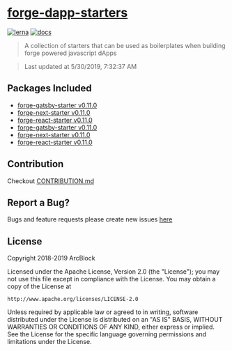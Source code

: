# [forge-dapp-starters](https://github.com/ArcBlock/forge-dapp-starters)

[![lerna](https://img.shields.io/badge/maintained%20with-lerna-cc00ff.svg)](https://lernajs.io/)
[![docs](https://img.shields.io/badge/powered%20by-arcblock-green.svg)](https://docs.arcblock.io)

> A collection of starters that can be used as boilerplates when building forge powered javascript dApps


> Last updated at 5/30/2019, 7:32:37 AM

## Packages Included

- [forge-gatsby-starter v0.11.0](./packages/forge-gatsby-starter)
- [forge-next-starter v0.11.0](./packages/forge-next-starter)
- [forge-react-starter v0.11.0](./packages/forge-react-starter)
- [forge-gatsby-starter v0.11.0](./packages/forge-gatsby-starter)
- [forge-next-starter v0.11.0](./packages/forge-next-starter)
- [forge-react-starter v0.11.0](./packages/forge-react-starter)

## Contribution

Checkout [CONTRIBUTION.md](./CONTRIBUTION.md)

## Report a Bug?

Bugs and feature requests please create new issues [here](https://github.com/ArcBlock/forge-dapp-starters/issues)

## License

Copyright 2018-2019 ArcBlock

Licensed under the Apache License, Version 2.0 (the "License");
you may not use this file except in compliance with the License.
You may obtain a copy of the License at

    http://www.apache.org/licenses/LICENSE-2.0

Unless required by applicable law or agreed to in writing, software
distributed under the License is distributed on an "AS IS" BASIS,
WITHOUT WARRANTIES OR CONDITIONS OF ANY KIND, either express or implied.
See the License for the specific language governing permissions and
limitations under the License.
